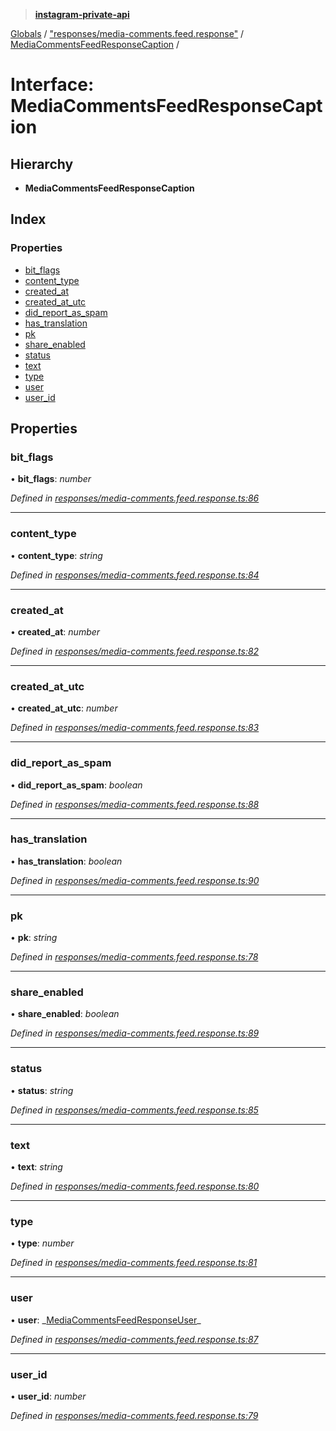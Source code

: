 > **[instagram-private-api](../README.md)**

[Globals](../README.md) / ["responses/media-comments.feed.response"](../modules/_responses_media_comments_feed_response_.md) / [MediaCommentsFeedResponseCaption](_responses_media_comments_feed_response_.mediacommentsfeedresponsecaption.md) /

# Interface: MediaCommentsFeedResponseCaption

## Hierarchy

- **MediaCommentsFeedResponseCaption**

## Index

### Properties

- [bit_flags](_responses_media_comments_feed_response_.mediacommentsfeedresponsecaption.md#bit_flags)
- [content_type](_responses_media_comments_feed_response_.mediacommentsfeedresponsecaption.md#content_type)
- [created_at](_responses_media_comments_feed_response_.mediacommentsfeedresponsecaption.md#created_at)
- [created_at_utc](_responses_media_comments_feed_response_.mediacommentsfeedresponsecaption.md#created_at_utc)
- [did_report_as_spam](_responses_media_comments_feed_response_.mediacommentsfeedresponsecaption.md#did_report_as_spam)
- [has_translation](_responses_media_comments_feed_response_.mediacommentsfeedresponsecaption.md#has_translation)
- [pk](_responses_media_comments_feed_response_.mediacommentsfeedresponsecaption.md#pk)
- [share_enabled](_responses_media_comments_feed_response_.mediacommentsfeedresponsecaption.md#share_enabled)
- [status](_responses_media_comments_feed_response_.mediacommentsfeedresponsecaption.md#status)
- [text](_responses_media_comments_feed_response_.mediacommentsfeedresponsecaption.md#text)
- [type](_responses_media_comments_feed_response_.mediacommentsfeedresponsecaption.md#type)
- [user](_responses_media_comments_feed_response_.mediacommentsfeedresponsecaption.md#user)
- [user_id](_responses_media_comments_feed_response_.mediacommentsfeedresponsecaption.md#user_id)

## Properties

### bit_flags

• **bit_flags**: _number_

_Defined in [responses/media-comments.feed.response.ts:86](https://github.com/realinstadude/instagram-private-api/blob/4ae8fec/src/responses/media-comments.feed.response.ts#L86)_

---

### content_type

• **content_type**: _string_

_Defined in [responses/media-comments.feed.response.ts:84](https://github.com/realinstadude/instagram-private-api/blob/4ae8fec/src/responses/media-comments.feed.response.ts#L84)_

---

### created_at

• **created_at**: _number_

_Defined in [responses/media-comments.feed.response.ts:82](https://github.com/realinstadude/instagram-private-api/blob/4ae8fec/src/responses/media-comments.feed.response.ts#L82)_

---

### created_at_utc

• **created_at_utc**: _number_

_Defined in [responses/media-comments.feed.response.ts:83](https://github.com/realinstadude/instagram-private-api/blob/4ae8fec/src/responses/media-comments.feed.response.ts#L83)_

---

### did_report_as_spam

• **did_report_as_spam**: _boolean_

_Defined in [responses/media-comments.feed.response.ts:88](https://github.com/realinstadude/instagram-private-api/blob/4ae8fec/src/responses/media-comments.feed.response.ts#L88)_

---

### has_translation

• **has_translation**: _boolean_

_Defined in [responses/media-comments.feed.response.ts:90](https://github.com/realinstadude/instagram-private-api/blob/4ae8fec/src/responses/media-comments.feed.response.ts#L90)_

---

### pk

• **pk**: _string_

_Defined in [responses/media-comments.feed.response.ts:78](https://github.com/realinstadude/instagram-private-api/blob/4ae8fec/src/responses/media-comments.feed.response.ts#L78)_

---

### share_enabled

• **share_enabled**: _boolean_

_Defined in [responses/media-comments.feed.response.ts:89](https://github.com/realinstadude/instagram-private-api/blob/4ae8fec/src/responses/media-comments.feed.response.ts#L89)_

---

### status

• **status**: _string_

_Defined in [responses/media-comments.feed.response.ts:85](https://github.com/realinstadude/instagram-private-api/blob/4ae8fec/src/responses/media-comments.feed.response.ts#L85)_

---

### text

• **text**: _string_

_Defined in [responses/media-comments.feed.response.ts:80](https://github.com/realinstadude/instagram-private-api/blob/4ae8fec/src/responses/media-comments.feed.response.ts#L80)_

---

### type

• **type**: _number_

_Defined in [responses/media-comments.feed.response.ts:81](https://github.com/realinstadude/instagram-private-api/blob/4ae8fec/src/responses/media-comments.feed.response.ts#L81)_

---

### user

• **user**: _[MediaCommentsFeedResponseUser](\_responses_media_comments_feed_response_.mediacommentsfeedresponseuser.md)\_

_Defined in [responses/media-comments.feed.response.ts:87](https://github.com/realinstadude/instagram-private-api/blob/4ae8fec/src/responses/media-comments.feed.response.ts#L87)_

---

### user_id

• **user_id**: _number_

_Defined in [responses/media-comments.feed.response.ts:79](https://github.com/realinstadude/instagram-private-api/blob/4ae8fec/src/responses/media-comments.feed.response.ts#L79)_

